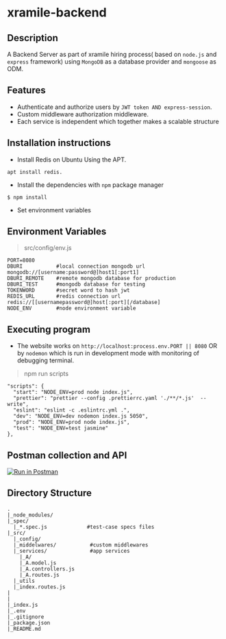 # xramile-backend

## Description
A Backend Server as part of xramile hiring process( based on `node.js` and `express` framework) using `MongoDB` as a database provider and `mongoose` as ODM.


## Features
* Authenticate and authorize users by `JWT token AND express-session`.
* Custom middleware authorization middleware.
* Each service is independent which together makes a scalable structure

## Installation instructions
* Install Redis on Ubuntu Using the APT.
```
apt install redis.
```
* Install the dependencies with `npm` package manager
```
$ npm install
```
* Set environment variables

## Environment Variables 
> src/config/env.js
```
PORT=8080
DBURI           #local connection mongodb url   mongodb://[username:password@]host1[:port1]
DBURI_REMOTE    #remote mongodb database for production
DBURI_TEST      #mongodb database for testing
TOKENWORD       #secret word to hash jwt
REDIS_URL       #redis connection url     redis://[[usernamepassword@]host[:port][/database]
NODE_ENV        #node environment variable
```
## Executing program
* The website works on `http://localhost:process.env.PORT || 8080` OR by `nodemon` which is run in development mode with monitoring of debugging terminal.
>npm run scripts
```
"scripts": {
  "start": "NODE_ENV=prod node index.js",
  "prettier": "prettier --config .prettierrc.yaml './**/*.js'  --write",
  "eslint": "eslint -c .eslintrc.yml .",
  "dev": "NODE_ENV=dev nodemon index.js 5050",
  "prod": "NODE_ENV=prod node index.js",
  "test": "NODE_ENV=test jasmine"
},
```
## Postman collection and API
[![Run in Postman](https://run.pstmn.io/button.svg)](https://app.getpostman.com/run-collection/17898602-b32dfdce-3714-4637-aed6-5d7352f08d6c?action=collection%2Ffork&collection-url=entityId%3D17898602-b32dfdce-3714-4637-aed6-5d7352f08d6c%26entityType%3Dcollection%26workspaceId%3D1ad02d40-7228-4da8-80e5-df262b9c0e31)

## Directory Structure

```
.
|_node_modules/
|_spec/
  |_*.spec.js             #test-case specs files
|_src/
  |_config/
  |_middelwares/           #custom middlewares
  |_services/              #app services
    |_A/
    |_A.model.js
    |_A.controllers.js            
    |_A.routes.js
  |_utils
  |_index.routes.js
|
|
|_index.js
|_.env
|_.gitignore
|_package.json
|_README.md
```
